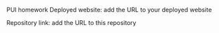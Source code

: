 PUI homework
Deployed website: add the URL to your deployed website

Repository link: add the URL to this repository
